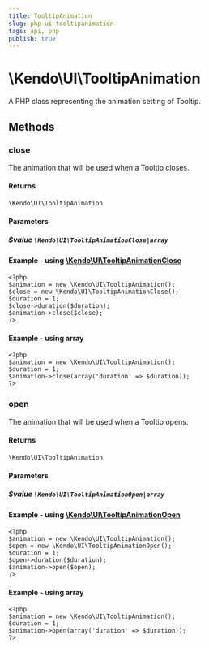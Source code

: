 ```yaml
---
title: TooltipAnimation
slug: php-ui-tooltipanimation
tags: api, php
publish: true
---
```


# \Kendo\UI\TooltipAnimation

A PHP class representing the animation setting of Tooltip.


## Methods

### close

The animation that will be used when a Tooltip closes.

#### Returns
`\Kendo\UI\TooltipAnimation`

#### Parameters

##### $value `\Kendo\UI\TooltipAnimationClose|array`


#### Example - using [\Kendo\UI\TooltipAnimationClose](/api/wrappers/php/Kendo/UI/TooltipAnimationClose)
    <?php
    $animation = new \Kendo\UI\TooltipAnimation();
    $close = new \Kendo\UI\TooltipAnimationClose();
    $duration = 1;
    $close->duration($duration);
    $animation->close($close);
    ?>

#### Example - using array

    <?php
    $animation = new \Kendo\UI\TooltipAnimation();
    $duration = 1;
    $animation->close(array('duration' => $duration));
    ?>

### open

The animation that will be used when a Tooltip opens.

#### Returns
`\Kendo\UI\TooltipAnimation`

#### Parameters

##### $value `\Kendo\UI\TooltipAnimationOpen|array`


#### Example - using [\Kendo\UI\TooltipAnimationOpen](/api/wrappers/php/Kendo/UI/TooltipAnimationOpen)
    <?php
    $animation = new \Kendo\UI\TooltipAnimation();
    $open = new \Kendo\UI\TooltipAnimationOpen();
    $duration = 1;
    $open->duration($duration);
    $animation->open($open);
    ?>

#### Example - using array

    <?php
    $animation = new \Kendo\UI\TooltipAnimation();
    $duration = 1;
    $animation->open(array('duration' => $duration));
    ?>

